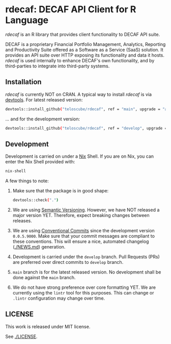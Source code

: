 # rdecaf: DECAF API Client for R Language

*rdecaf* is an R library that provides client functionality to DECAF API suite.

DECAF is a proprietary Financial Portfolio Management, Analytics, Reporting and
Productivity Suite offered as a Software as a Service (SaaS) solution. It
provides an API suite over HTTP exposing its functionality and data it hosts.
*rdecaf* is used internally to enhance DECAF's own functionality, and by
third-parties to integrate into third-party systems.

## Installation

*rdecaf* is currently NOT on CRAN. A typical way to install *rdecaf* is via
[devtools](https://devtools.r-lib.org/). For latest released version:

```sh
devtools::install_github("teloscube/rdecaf", ref = "main", upgrade = "ask")
```

... and for the development version:

```sh
devtools::install_github("teloscube/rdecaf", ref = "develop", upgrade = "ask")
```

## Development

Development is carried on under a [Nix](https://nixos.org/explore.html) Shell.
If you are on Nix, you can enter the Nix Shell provided with:

```sh
nix-shell
```

A few things to note:

1. Make sure that the package is in good shape:

    ```sh
    devtools::check(".")
    ```

2. We are using [Semantic Versioning](https://semver.org/). However, we have NOT
   released a major version YET. Therefore, expect breaking changes between
   releases.
3. We are using [Conventional
   Commits](https://www.conventionalcommits.org/en/v1.0.0/) since the
   development version `0.0.5.9000`. Make sure that your commit messages are
   compliant to these conventions. This will ensure a nice, automated changelog
   ([./NEWS.md](./NEWS.md)) generation.
4. Development is carried under the `develop` branch. Pull Requests (PRs) are
   preferred over direct commits to `develop` branch.
5. `main` branch is for the latest released version. No development shall be
   done against the `main` branch.
6. We do not have strong preference over core formatting YET. We are currently
   using the `lintr` tool for this purposes. This can change or `.lintr`
   configuration may change over time.

## LICENSE

This work is released under MIT license.

See [./LICENSE](./LICENSE).
